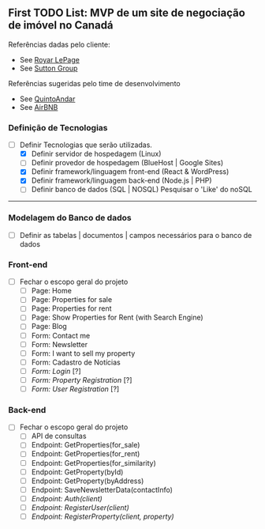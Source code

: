 ## First TODO List: MVP de um site de negociação de imóvel no Canadá

Referências dadas pelo cliente:
- See [Royar LePage](https://www.royallepage.ca/fr/])
- See [Sutton Group](https://www.suttonquebec.com/)

Referências sugeridas pelo time de desenvolvimento
- See [QuintoAndar](https://www.quintoandar.com.br/)
- See [AirBNB](https://www.airbnb.com.br/)

### Definição de Tecnologias
- [ ] Definir Tecnologias que serão utilizadas.
  - [x] Definir servidor de hospedagem (Linux)
  - [ ] Definir provedor de hospedagem (BlueHost | Google Sites)
  - [x] Definir framework/linguagem front-end (React & WordPress) 
  - [x] Definir framework/linguagem back-end (Node.js | PHP)
  - [ ] Definir banco de dados (SQL | NOSQL) Pesquisar o 'Like' do noSQL

--------------
### Modelagem do Banco de dados
- [ ] Definir as tabelas | documentos | campos necessários para o banco de dados

### Front-end
- [ ] Fechar o escopo geral do projeto 
  - [ ] Page: Home
  - [ ] Page: Properties for sale
  - [ ] Page: Properties for rent
  - [ ] Page: Show Properties for Rent (with Search Engine)
  - [ ] Page: Blog
  - [ ] Form: Contact me
  - [ ] Form: Newsletter
  - [ ] Form: I want to sell my property 
  - [ ] Form: Cadastro de Notícias
  - [ ] *Form: Login* [?]
  - [ ] *Form: Property Registration* [?]
  - [ ] *Form: User Registration* [?]
  
### Back-end
- [ ] Fechar o escopo geral do projeto 
  - [ ] API de consultas
  - [ ] Endpoint: GetProperties(for_sale)
  - [ ] Endpoint: GetProperties(for_rent)
  - [ ] Endpoint: GetProperties(for_similarity)
  - [ ] Endpoint: GetProperty(byId)
  - [ ] Endpoint: GetProperty(byAddress)
  - [ ] Endpoint: SaveNewsletterData(contactInfo)
  - [ ] *Endpoint: Auth(client)*
  - [ ] *Endpoint: RegisterUser(client)*
  - [ ] *Endpoint: RegisterProperty(client, property)*
